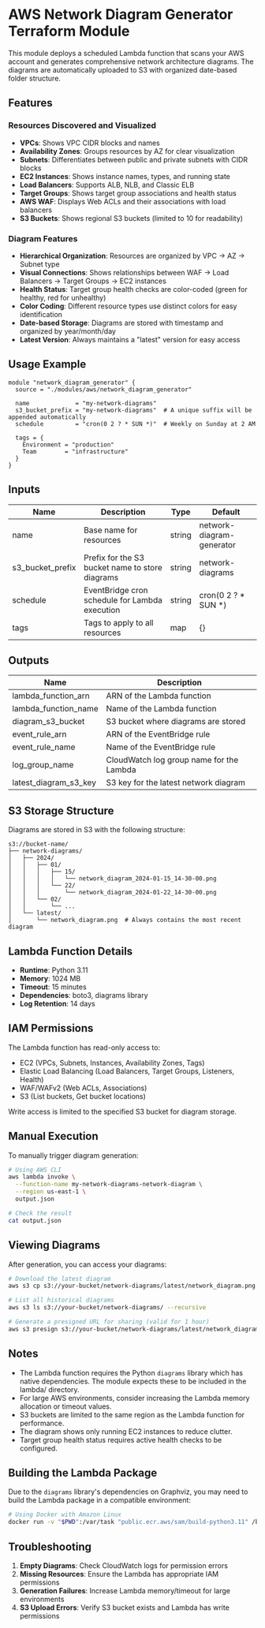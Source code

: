 # AWS Network Diagram Generator Terraform Module

This module deploys a scheduled Lambda function that scans your AWS account and generates comprehensive network architecture diagrams. The diagrams are automatically uploaded to S3 with organized date-based folder structure.

## Features

### Resources Discovered and Visualized
- **VPCs**: Shows VPC CIDR blocks and names
- **Availability Zones**: Groups resources by AZ for clear visualization
- **Subnets**: Differentiates between public and private subnets with CIDR blocks
- **EC2 Instances**: Shows instance names, types, and running state
- **Load Balancers**: Supports ALB, NLB, and Classic ELB
- **Target Groups**: Shows target group associations and health status
- **AWS WAF**: Displays Web ACLs and their associations with load balancers
- **S3 Buckets**: Shows regional S3 buckets (limited to 10 for readability)

### Diagram Features
- **Hierarchical Organization**: Resources are organized by VPC → AZ → Subnet type
- **Visual Connections**: Shows relationships between WAF → Load Balancers → Target Groups → EC2 instances
- **Health Status**: Target group health checks are color-coded (green for healthy, red for unhealthy)
- **Color Coding**: Different resource types use distinct colors for easy identification
- **Date-based Storage**: Diagrams are stored with timestamp and organized by year/month/day
- **Latest Version**: Always maintains a "latest" version for easy access

## Usage Example

```hcl
module "network_diagram_generator" {
  source = "./modules/aws/network_diagram_generator"
  
  name             = "my-network-diagrams"
  s3_bucket_prefix = "my-network-diagrams"  # A unique suffix will be appended automatically
  schedule         = "cron(0 2 ? * SUN *)"  # Weekly on Sunday at 2 AM
  
  tags = {
    Environment = "production"
    Team        = "infrastructure"
  }
}
```

## Inputs

| Name             | Description                                                      | Type   | Default                    |
|------------------|------------------------------------------------------------------|--------|----------------------------|
| name             | Base name for resources                                          | string | network-diagram-generator  |
| s3_bucket_prefix | Prefix for the S3 bucket name to store diagrams                  | string | network-diagrams           |
| schedule         | EventBridge cron schedule for Lambda execution                   | string | cron(0 2 ? * SUN *)        |
| tags             | Tags to apply to all resources                                   | map    | {}                         |

## Outputs

| Name                    | Description                                      |
|-------------------------|--------------------------------------------------|
| lambda_function_arn     | ARN of the Lambda function                       |
| lambda_function_name    | Name of the Lambda function                      |
| diagram_s3_bucket       | S3 bucket where diagrams are stored              |
| event_rule_arn          | ARN of the EventBridge rule                      |
| event_rule_name         | Name of the EventBridge rule                     |
| log_group_name          | CloudWatch log group name for the Lambda         |
| latest_diagram_s3_key   | S3 key for the latest network diagram            |

## S3 Storage Structure

Diagrams are stored in S3 with the following structure:
```
s3://bucket-name/
├── network-diagrams/
│   ├── 2024/
│   │   ├── 01/
│   │   │   ├── 15/
│   │   │   │   └── network_diagram_2024-01-15_14-30-00.png
│   │   │   └── 22/
│   │   │       └── network_diagram_2024-01-22_14-30-00.png
│   │   └── 02/
│   │       └── ...
│   └── latest/
│       └── network_diagram.png  # Always contains the most recent diagram
```

## Lambda Function Details

- **Runtime**: Python 3.11
- **Memory**: 1024 MB
- **Timeout**: 15 minutes
- **Dependencies**: boto3, diagrams library
- **Log Retention**: 14 days

## IAM Permissions

The Lambda function has read-only access to:
- EC2 (VPCs, Subnets, Instances, Availability Zones, Tags)
- Elastic Load Balancing (Load Balancers, Target Groups, Listeners, Health)
- WAF/WAFv2 (Web ACLs, Associations)
- S3 (List buckets, Get bucket locations)

Write access is limited to the specified S3 bucket for diagram storage.

## Manual Execution

To manually trigger diagram generation:

```bash
# Using AWS CLI
aws lambda invoke \
  --function-name my-network-diagrams-network-diagram \
  --region us-east-1 \
  output.json

# Check the result
cat output.json
```

## Viewing Diagrams

After generation, you can access your diagrams:

```bash
# Download the latest diagram
aws s3 cp s3://your-bucket/network-diagrams/latest/network_diagram.png ./

# List all historical diagrams
aws s3 ls s3://your-bucket/network-diagrams/ --recursive

# Generate a presigned URL for sharing (valid for 1 hour)
aws s3 presign s3://your-bucket/network-diagrams/latest/network_diagram.png --expires-in 3600
```

## Notes

- The Lambda function requires the Python `diagrams` library which has native dependencies. The module expects these to be included in the lambda/ directory.
- For large AWS environments, consider increasing the Lambda memory allocation or timeout values.
- S3 buckets are limited to the same region as the Lambda function for performance.
- The diagram shows only running EC2 instances to reduce clutter.
- Target group health status requires active health checks to be configured.

## Building the Lambda Package

Due to the `diagrams` library's dependencies on Graphviz, you may need to build the Lambda package in a compatible environment:

```bash
# Using Docker with Amazon Linux
docker run -v "$PWD":/var/task "public.ecr.aws/sam/build-python3.11" /bin/sh -c "pip install diagrams boto3 -t /var/task/lambda/; cp /usr/bin/dot /var/task/lambda/"
```

## Troubleshooting

1. **Empty Diagrams**: Check CloudWatch logs for permission errors
2. **Missing Resources**: Ensure the Lambda has appropriate IAM permissions
3. **Generation Failures**: Increase Lambda memory/timeout for large environments
4. **S3 Upload Errors**: Verify S3 bucket exists and Lambda has write permissions
